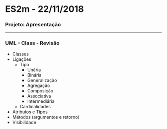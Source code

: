 # ES2m - 22/11/2018

### Projeto: Apresentação
---
### UML - Class - Revisão
* Classes
* Ligações
	* Tipo
		* Unária
		* Binária
		* Generalização
		* Agregação
		* Composição
		* Associativa
		* Intermediária
	* Cardinalidades
* Atributos e Tipos
* Métodos (argumentos e retorno)
* Visibilidade
<!--stackedit_data:
eyJoaXN0b3J5IjpbMTE4MTQ1MDE0OF19
-->